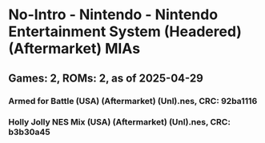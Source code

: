 # No-Intro - Nintendo - Nintendo Entertainment System (Headered) (Aftermarket) MIAs
## Games: 2, ROMs: 2, as of 2025-04-29

### Armed for Battle (USA) (Aftermarket) (Unl).nes, CRC: 92ba1116
### Holly Jolly NES Mix (USA) (Aftermarket) (Unl).nes, CRC: b3b30a45
